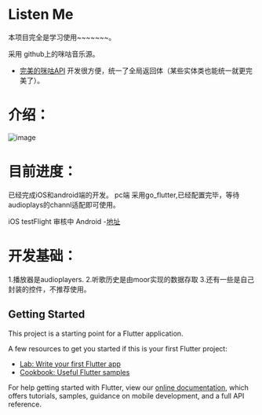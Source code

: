 # Listen Me

本项目完全是学习使用~~~~~~~。

采用 github上的咪咕音乐源。
- [完美的咪咕API](http://api.migu.jsososo.com/) 开发很方便，统一了全局返回体（某些实体类也能统一就更完美了）。

# 介绍：
![image](https://github.com/CaiJingLong/some_asset/blob/master/image_picker1.gif)

# 目前进度：
已经完成iOS和android端的开发。
pc端 采用go_flutter,已经配置完毕，等待audioplays的channl适配即可使用。

iOS  testFlight 审核中
Android -[地址](http://d.7short.com/e7zd)


# 开发基础：
1.播放器是audioplayers.
2.听歌历史是由moor实现的数据存取
3.还有一些是自己封装的控件，不推荐使用。


## Getting Started

This project is a starting point for a Flutter application.

A few resources to get you started if this is your first Flutter project:

- [Lab: Write your first Flutter app](https://flutter.dev/docs/get-started/codelab)
- [Cookbook: Useful Flutter samples](https://flutter.dev/docs/cookbook)

For help getting started with Flutter, view our
[online documentation](https://flutter.dev/docs), which offers tutorials,
samples, guidance on mobile development, and a full API reference.
